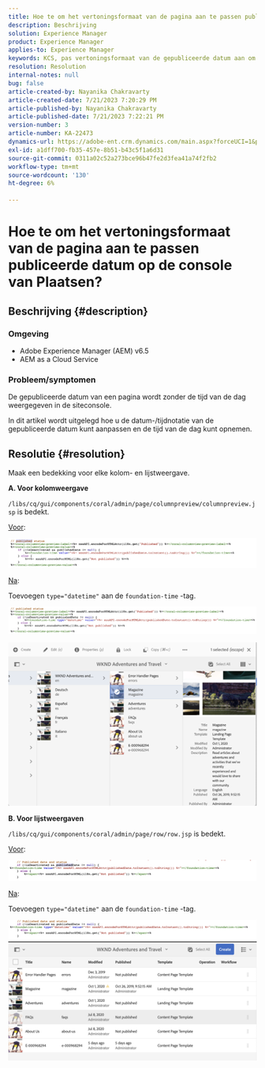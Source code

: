 ```yaml
---
title: Hoe te om het vertoningsformaat van de pagina aan te passen publiceerde datum op de console van Plaatsen?
description: Beschrijving
solution: Experience Manager
product: Experience Manager
applies-to: Experience Manager
keywords: KCS, pas vertoningsformaat van de gepubliceerde datum aan om tijd, AEM, de console van de Plaats te omvatten
resolution: Resolution
internal-notes: null
bug: false
article-created-by: Nayanika Chakravarty
article-created-date: 7/21/2023 7:20:29 PM
article-published-by: Nayanika Chakravarty
article-published-date: 7/21/2023 7:22:21 PM
version-number: 3
article-number: KA-22473
dynamics-url: https://adobe-ent.crm.dynamics.com/main.aspx?forceUCI=1&pagetype=entityrecord&etn=knowledgearticle&id=7deee0a5-fb27-ee11-9966-6045bd006ce9
exl-id: a1dff700-fb35-457e-8b51-b43c5f1a6d31
source-git-commit: 0311a02c52a273bce96b47fe2d3fea41a74f2fb2
workflow-type: tm+mt
source-wordcount: '130'
ht-degree: 6%

---
```


# Hoe te om het vertoningsformaat van de pagina aan te passen publiceerde datum op de console van Plaatsen?

## Beschrijving {#description}


### Omgeving

- Adobe Experience Manager (AEM) v6.5
- AEM as a Cloud Service


### Probleem/symptomen

De gepubliceerde datum van een pagina wordt zonder de tijd van de dag weergegeven in de siteconsole.

In dit artikel wordt uitgelegd hoe u de datum-/tijdnotatie van de gepubliceerde datum kunt aanpassen en de tijd van de dag kunt opnemen.


## Resolutie {#resolution}


Maak een bedekking voor elke kolom- en lijstweergave.

<b>A. Voor kolomweergave</b>

`/libs/cq/gui/components/coral/admin/page/columnpreview/columnpreview.jsp` is bedekt.

<u>Voor</u>:

![](assets/76d8eda9-2625-ee11-9cbe-6045bd006a22.png)

<u>Na</u>:

Toevoegen `type="datetime"` aan de `foundation-time` -tag.

![](assets/bc3fccb7-2625-ee11-9cbe-6045bd006a22.png)

![](assets/4b4c42f9-2625-ee11-9cbe-6045bd006a22.png)

<b>B. Voor lijstweergaven</b>

`/libs/cq/gui/components/coral/admin/page/row/row.jsp` is bedekt.

<u>Voor</u>:

![](assets/b4d354c8-2625-ee11-9cbe-6045bd006a22.png)

<u>Na</u>:

Toevoegen `type="datetime"` aan de `foundation-time` -tag.

![](assets/82f75cd6-2625-ee11-9cbe-6045bd006a22.png)
![](assets/807c0517-2725-ee11-9cbe-6045bd006a22.png)
